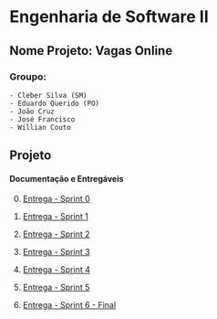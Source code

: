 # Engenharia de Software II 

## Nome Projeto: Vagas Online

### Groupo:

    - Cleber Silva (SM)
    - Eduardo Querido (PO)
    - João Cruz
    - José Francisco
    - Willian Couto
    
## Projeto

#### Documentação e Entregáveis


0. [Entrega - Sprint 0](https://github.com/eduardoquerido/eng_soft2_fatec/tree/master/documentacao/sprint_0)

1. [Entrega - Sprint 1](https://github.com/eduardoquerido/eng_soft2_fatec/tree/master/documentacao/sprint_1)

2. [Entrega - Sprint 2](#the-header)

3. [Entrega - Sprint 3](#the-header)

4. [Entrega - Sprint 4](#the-header)

5. [Entrega - Sprint 5](#the-header)

6. [Entrega - Sprint 6 - Final](#the-header)


